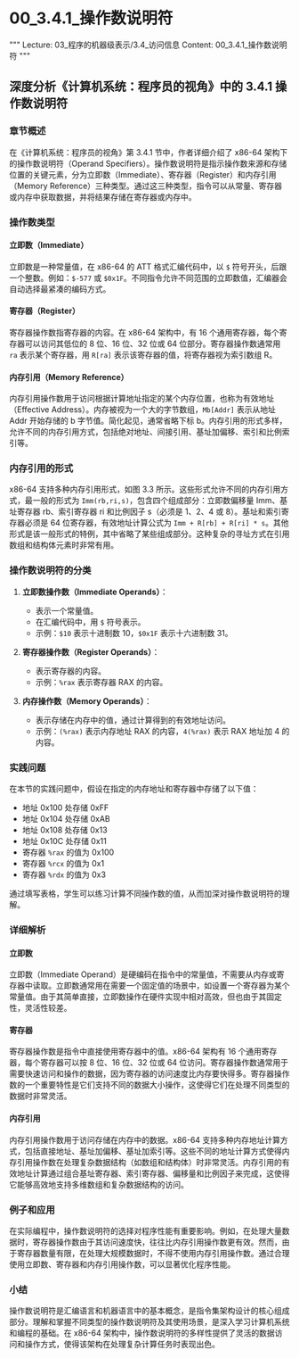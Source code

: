 # 00_3.4.1_操作数说明符

"""
Lecture: 03_程序的机器级表示/3.4_访问信息
Content: 00_3.4.1_操作数说明符
"""

## 深度分析《计算机系统：程序员的视角》中的 3.4.1 操作数说明符

### 章节概述
在《计算机系统：程序员的视角》第 3.4.1 节中，作者详细介绍了 x86-64 架构下的操作数说明符（Operand Specifiers）。操作数说明符是指示操作数来源和存储位置的关键元素，分为立即数（Immediate）、寄存器（Register）和内存引用（Memory Reference）三种类型。通过这三种类型，指令可以从常量、寄存器或内存中获取数据，并将结果存储在寄存器或内存中。

### 操作数类型

#### 立即数（Immediate）
立即数是一种常量值，在 x86-64 的 ATT 格式汇编代码中，以 `$` 符号开头，后跟一个整数。例如：`$-577` 或 `$0x1F`。不同指令允许不同范围的立即数值，汇编器会自动选择最紧凑的编码方式。

#### 寄存器（Register）
寄存器操作数指寄存器的内容。在 x86-64 架构中，有 16 个通用寄存器，每个寄存器可以访问其低位的 8 位、16 位、32 位或 64 位部分。寄存器操作数通常用 `ra` 表示某个寄存器，用 `R[ra]` 表示该寄存器的值，将寄存器视为索引数组 R。

#### 内存引用（Memory Reference）
内存引用操作数用于访问根据计算地址指定的某个内存位置，也称为有效地址（Effective Address）。内存被视为一个大的字节数组，`Mb[Addr]` 表示从地址 Addr 开始存储的 b 字节值。简化起见，通常省略下标 b。内存引用的形式多样，允许不同的内存引用方式，包括绝对地址、间接引用、基址加偏移、索引和比例索引等。

### 内存引用的形式

x86-64 支持多种内存引用形式，如图 3.3 所示。这些形式允许不同的内存引用方式，最一般的形式为 `Imm(rb,ri,s)`，包含四个组成部分：立即数偏移量 Imm、基址寄存器 rb、索引寄存器 ri 和比例因子 s（必须是 1、2、4 或 8）。基址和索引寄存器必须是 64 位寄存器，有效地址计算公式为 `Imm + R[rb] + R[ri] * s`。其他形式是该一般形式的特例，其中省略了某些组成部分。这种复杂的寻址方式在引用数组和结构体元素时非常有用。

### 操作数说明符的分类

1. **立即数操作数（Immediate Operands）**：
   - 表示一个常量值。
   - 在汇编代码中，用 `$` 符号表示。
   - 示例：`$10` 表示十进制数 10，`$0x1F` 表示十六进制数 31。

2. **寄存器操作数（Register Operands）**：
   - 表示寄存器的内容。
   - 示例：`%rax` 表示寄存器 RAX 的内容。

3. **内存操作数（Memory Operands）**：
   - 表示存储在内存中的值，通过计算得到的有效地址访问。
   - 示例：`(%rax)` 表示内存地址 RAX 的内容，`4(%rax)` 表示 RAX 地址加 4 的内容。

### 实践问题

在本节的实践问题中，假设在指定的内存地址和寄存器中存储了以下值：

- 地址 0x100 处存储 0xFF
- 地址 0x104 处存储 0xAB
- 地址 0x108 处存储 0x13
- 地址 0x10C 处存储 0x11
- 寄存器 `%rax` 的值为 0x100
- 寄存器 `%rcx` 的值为 0x1
- 寄存器 `%rdx` 的值为 0x3

通过填写表格，学生可以练习计算不同操作数的值，从而加深对操作数说明符的理解。

### 详细解析

#### 立即数
立即数（Immediate Operand）是硬编码在指令中的常量值，不需要从内存或寄存器中读取。立即数通常用在需要一个固定值的场景中，如设置一个寄存器为某个常量值。由于其简单直接，立即数操作在硬件实现中相对高效，但也由于其固定性，灵活性较差。

#### 寄存器
寄存器操作数是指令中直接使用寄存器中的值。x86-64 架构有 16 个通用寄存器，每个寄存器可以按 8 位、16 位、32 位或 64 位访问。寄存器操作数通常用于需要快速访问和操作的数据，因为寄存器的访问速度比内存要快得多。寄存器操作数的一个重要特性是它们支持不同的数据大小操作，这使得它们在处理不同类型的数据时非常灵活。

#### 内存引用
内存引用操作数用于访问存储在内存中的数据。x86-64 支持多种内存地址计算方式，包括直接地址、基址加偏移、基址加索引等。这些不同的地址计算方式使得内存引用操作数在处理复杂数据结构（如数组和结构体）时非常灵活。内存引用的有效地址计算通过组合基址寄存器、索引寄存器、偏移量和比例因子来完成，这使得它能够高效地支持多维数组和复杂数据结构的访问。

### 例子和应用

在实际编程中，操作数说明符的选择对程序性能有重要影响。例如，在处理大量数据时，寄存器操作数由于其访问速度快，往往比内存引用操作数更有效。然而，由于寄存器数量有限，在处理大规模数据时，不得不使用内存引用操作数。通过合理使用立即数、寄存器和内存引用操作数，可以显著优化程序性能。

### 小结
操作数说明符是汇编语言和机器语言中的基本概念，是指令集架构设计的核心组成部分。理解和掌握不同类型的操作数说明符及其使用场景，是深入学习计算机系统和编程的基础。在 x86-64 架构中，操作数说明符的多样性提供了灵活的数据访问和操作方式，使得该架构在处理复杂计算任务时表现出色。